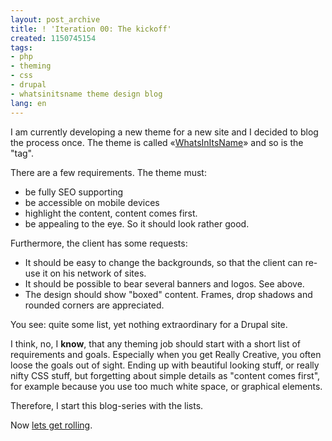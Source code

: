 ```yaml
---
layout: post_archive
title: ! 'Iteration 00: The kickoff'
created: 1150745154
tags:
- php
- theming
- css
- drupal
- whatsinitsname theme design blog
lang: en
---
```

I am currently developing a new theme for a new site and I decided to blog the process once. The theme is called «[WhatsInItsName](/taxonomy/term/65)» and so is the "tag".
<!--break-->
There are a few requirements. The theme must:

 * be fully SEO supporting
 * be accessible on mobile devices
 * highlight the content, content comes first. 
 * be appealing to the eye. So it should look rather good. 

Furthermore, the client has some requests:

 * It should be easy to change the backgrounds, so that the client can re-use it on his network of sites.
 * It should be possible to bear several banners and logos. See above.
 * The design should show "boxed" content. Frames, drop shadows and rounded corners are appreciated. 

You see: quite some list, yet nothing extraordinary for a Drupal site. 

I think, no, I __know__, that any theming job should start with a short list of requirements and goals. Especially when you get Really Creative, you often loose the goals out of sight. Ending up with beautiful looking stuff, or really nifty CSS stuff, but forgetting about simple details as "content comes first", for example because you use too much white space, or graphical elements.

Therefore, I start this blog-series with the lists.

Now [lets get rolling](/taxonomy/term/65).
